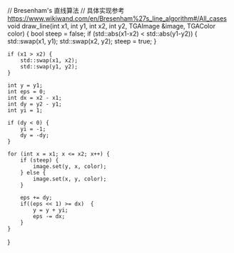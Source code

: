 // Bresenham's 直线算法
// 具体实现参考 https://www.wikiwand.com/en/Bresenham%27s_line_algorithm#/All_cases
void draw_line(int x1, int y1, int x2, int y2, TGAImage &image, TGAColor color) {
    bool steep = false;
    if (std::abs(x1-x2) < std::abs(y1-y2)) {
        std::swap(x1, y1);
        std::swap(x2, y2);
        steep = true;
    }

    if (x1 > x2) {
        std::swap(x1, x2);
        std::swap(y1, y2);
    }

    int y = y1;
    int eps = 0;
    int dx = x2 - x1;
    int dy = y2 - y1;
    int yi = 1;

    if (dy < 0) {
        yi = -1;
        dy = -dy;
    }

    for (int x = x1; x <= x2; x++) {
        if (steep) {
            image.set(y, x, color);
        } else {
            image.set(x, y, color);
        }

        eps += dy;
        if((eps << 1) >= dx)  {
            y = y + yi;
            eps -= dx;
        }
    }
}